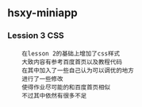 ## hsxy-miniapp

### Lession 3 CSS

		在lesson 2的基础上增加了css样式
		大致内容有参考百度首页以及教程代码
		在其中加入了一些自己认为可以调优的地方
		进行了一些修改
		使得作业尽可能的和百度首页相似
		不过其中依然有很多不足
	